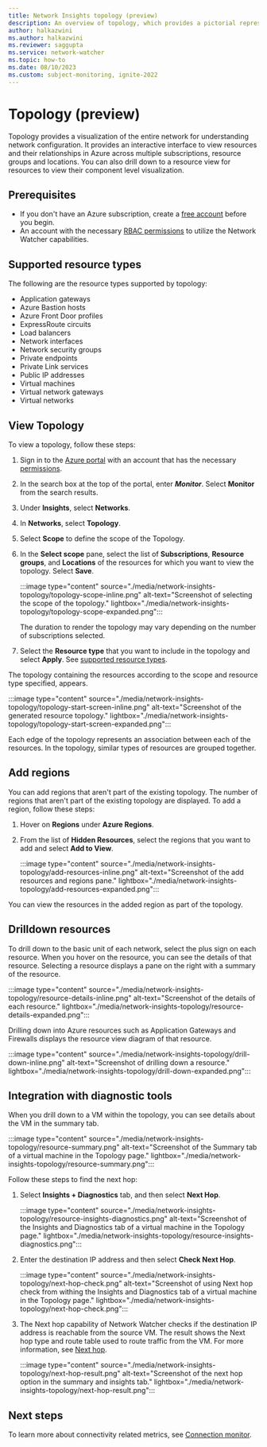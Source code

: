 ```yaml
---
title: Network Insights topology (preview)
description: An overview of topology, which provides a pictorial representation of the resources.
author: halkazwini
ms.author: halkazwini
ms.reviewer: saggupta
ms.service: network-watcher
ms.topic: how-to
ms.date: 08/10/2023
ms.custom: subject-monitoring, ignite-2022
---
```


# Topology (preview)

Topology provides a visualization of the entire network for understanding network configuration. It provides an interactive interface to view resources and their relationships in Azure across multiple subscriptions, resource groups and locations. You can also drill down to a resource view for resources to view their component level visualization.

## Prerequisites

- If you don't have an Azure subscription, create a [free account](https://azure.microsoft.com/pricing/free-trial/) before you begin.
- An account with the necessary [RBAC permissions](required-rbac-permissions.md) to utilize the Network Watcher capabilities.

## Supported resource types

The following are the resource types supported by topology:

- Application gateways
- Azure Bastion hosts
- Azure Front Door profiles
- ExpressRoute circuits
- Load balancers
- Network interfaces
- Network security groups
- Private endpoints
- Private Link services
- Public IP addresses
- Virtual machines
- Virtual network gateways
- Virtual networks

## View Topology

To view a topology, follow these steps:

1. Sign in to the [Azure portal](https://portal.azure.com) with an account that has the necessary [permissions](required-rbac-permissions.md).

1. In the search box at the top of the portal, enter ***Monitor***. Select **Monitor** from the search results.

1. Under **Insights**, select **Networks**. 

1. In **Networks**, select **Topology**.

1. Select **Scope** to define the scope of the Topology. 

1. In the **Select scope** pane, select the list of **Subscriptions**, **Resource groups**, and **Locations** of the resources for which you want to view the topology. Select **Save**.
 
   :::image type="content" source="./media/network-insights-topology/topology-scope-inline.png" alt-text="Screenshot of selecting the scope of the topology." lightbox="./media/network-insights-topology/topology-scope-expanded.png":::

   The duration to render the topology may vary depending on the number of subscriptions selected.

1. Select the **Resource type** that you want to include in the topology and select **Apply**. See [supported resource types](#supported-resource-types).

The topology containing the resources according to the scope and resource type specified, appears.

   :::image type="content" source="./media/network-insights-topology/topology-start-screen-inline.png" alt-text="Screenshot of the generated resource topology." lightbox="./media/network-insights-topology/topology-start-screen-expanded.png":::

Each edge of the topology represents an association between each of the resources. In the topology, similar types of resources are grouped together. 

## Add regions

You can add regions that aren't part of the existing topology. The number of regions that aren't part of the existing topology are displayed. To add a region, follow these steps:

1. Hover on **Regions** under **Azure Regions**.

2. From the list of **Hidden Resources**, select the regions that you want to add and select **Add to View**.

   :::image type="content" source="./media/network-insights-topology/add-resources-inline.png" alt-text="Screenshot of the add resources and regions pane." lightbox="./media/network-insights-topology/add-resources-expanded.png":::

You can view the resources in the added region as part of the topology.

## Drilldown resources

To drill down to the basic unit of each network, select the plus sign on each resource. When you hover on the resource, you can see the details of that resource. Selecting a resource displays a pane on the right with a summary of the resource. 

   :::image type="content" source="./media/network-insights-topology/resource-details-inline.png" alt-text="Screenshot of the details of each resource." lightbox="./media/network-insights-topology/resource-details-expanded.png":::
   

Drilling down into Azure resources such as Application Gateways and Firewalls displays the resource view diagram of that resource. 

   :::image type="content" source="./media/network-insights-topology/drill-down-inline.png" alt-text="Screenshot of drilling down a resource." lightbox="./media/network-insights-topology/drill-down-expanded.png":::

## Integration with diagnostic tools

When you drill down to a VM within the topology, you can see details about the VM in the summary tab. 

:::image type="content" source="./media/network-insights-topology/resource-summary.png" alt-text="Screenshot of the Summary tab of a virtual machine in the Topology page." lightbox="./media/network-insights-topology/resource-summary.png":::

Follow these steps to find the next hop:

1. Select **Insights + Diagnostics** tab, and then select **Next Hop**.

   :::image type="content" source="./media/network-insights-topology/resource-insights-diagnostics.png" alt-text="Screenshot of the Insights and Diagnostics tab of a virtual machine in the Topology page." lightbox="./media/network-insights-topology/resource-insights-diagnostics.png":::

1. Enter the destination IP address and then select **Check Next Hop**.

   :::image type="content" source="./media/network-insights-topology/next-hop-check.png" alt-text="Screenshot of using Next hop check from withing the Insights and Diagnostics tab of a virtual machine in the Topology page." lightbox="./media/network-insights-topology/next-hop-check.png":::

1. The Next hop capability of Network Watcher checks if the destination IP address is reachable from the source VM. The result shows the Next hop type and route table used to route traffic from the VM. For more information, see [Next hop](network-watcher-next-hop-overview.md).

   :::image type="content" source="./media/network-insights-topology/next-hop-result.png" alt-text="Screenshot of the next hop option in the summary and insights tab." lightbox="./media/network-insights-topology/next-hop-result.png":::

## Next steps

To learn more about connectivity related metrics, see [Connection monitor](./connection-monitor-overview.md). 
